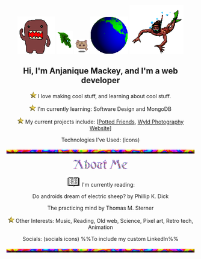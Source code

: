 <!-- ![Header](./header.gif) -->
<div align="center">
  
 ![domo](./alldo-mo.gif) ![text decoration](./leafdrop.gif) ![angel](./M.angel010.gif) ![earth](./earthspin.gif) ![angel](./manswim_bf16.gif)
  ## Hi, I'm Anjanique Mackey, and I'm a web developer
![point](./Point04.gif) I love making cool stuff, and learning about cool stuff.
  
![point](./Point04.gif) I'm currently learning: Software Design and MongoDB
  
![point](./Point04.gif) My current projects include: \[[Potted Friends](https://github.com/Ze-Arcanist95/plant_database_group_project), [Wyld Photography Website](https://github.com/Milkdromeda-333/wyld-photography-website)\]
  
Technologies I've Used:
(icons)
  
  
![hr](./cookiehr.gif)
  
  ![about me](./about.gif)
  
![book](./readbook.gif) I'm currently reading:
  
  Do androids dream of electric sheep? by Phillip K. Dick 
  
  The practicing mind by Thomas M. Sterner
  
 ![point](./Point04.gif) Other Interests: Music, Reading, Old web, Science, Pixel art, Retro tech, Animation
  
Socials:
(socials icons)
%%To include my custom LinkedIn%%
    
![hr](./cookiehr.gif)
</div>
<!-- 
- [] add my favorite projects/links that i want people to checkout

-->
